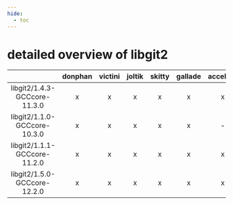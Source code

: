 ```yaml
---
hide:
  - toc
---
```


detailed overview of libgit2
============================

| |donphan|victini|joltik|skitty|gallade|accelgor|swalot|doduo|
| :---: | :---: | :---: | :---: | :---: | :---: | :---: | :---: | :---: |
|libgit2/1.4.3-GCCcore-11.3.0|x|x|x|x|x|x|x|x|
|libgit2/1.1.0-GCCcore-10.3.0|x|x|x|x|x|-|x|x|
|libgit2/1.1.1-GCCcore-11.2.0|x|x|x|x|x|x|x|x|
|libgit2/1.5.0-GCCcore-12.2.0|x|x|x|x|x|x|x|x|
